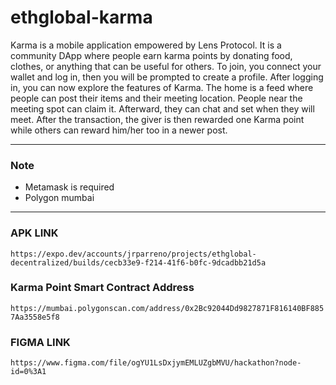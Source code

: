 # ethglobal-karma


Karma is a mobile application empowered by Lens Protocol.
It is a community DApp where people earn karma points by donating food, clothes, or anything that can be useful for others.
To join, you connect your wallet and log in, then you will be prompted to create a profile.
After logging in, you can now explore the features of Karma.
The home is a feed where people can post their items and their meeting location.
People near the meeting spot can claim it. Afterward, they can chat and set when they will meet.
After the transaction, the giver is then rewarded one Karma point while others can reward him/her too in a newer post.
***
### Note
- Metamask is required 
- Polygon mumbai
***
### APK LINK
```https://expo.dev/accounts/jrparreno/projects/ethglobal-decentralized/builds/cecb33e9-f214-41f6-b0fc-9dcadbb21d5a```

### Karma Point Smart Contract Address
```https://mumbai.polygonscan.com/address/0x2Bc92044Dd9827871F816140BF8857Aa3558e5f8```

### FIGMA LINK
```https://www.figma.com/file/ogYU1LsDxjymEMLUZgbMVU/hackathon?node-id=0%3A1```
